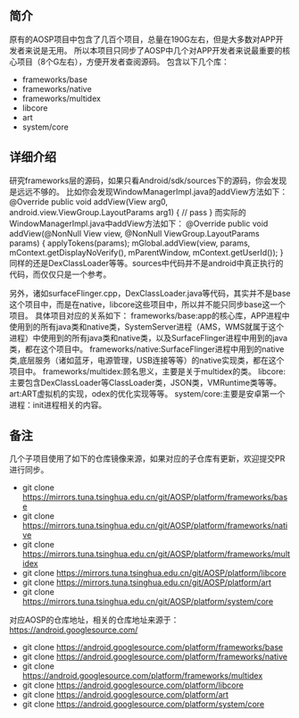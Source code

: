 ## 简介
原有的AOSP项目中包含了几百个项目，总量在190G左右，但是大多数对APP开发者来说是无用。
所以本项目只同步了AOSP中几个对APP开发者来说最重要的核心项目（8个G左右），方便开发者查阅源码。
包含以下几个库：
* frameworks/base
* frameworks/native
* frameworks/multidex
* libcore
* art
* system/core


## 详细介绍
研究frameworks层的源码，如果只看Android/sdk/sources下的源码，你会发现是远远不够的。
比如你会发现WindowManagerImpl.java的addView方法如下：
@Override
public void addView(View arg0, android.view.ViewGroup.LayoutParams arg1) {
    // pass
}
而实际的WindowManagerImpl.java中addView方法如下：
@Override
public void addView(@NonNull View view, @NonNull ViewGroup.LayoutParams params) {
    applyTokens(params);
    mGlobal.addView(view, params, mContext.getDisplayNoVerify(), mParentWindow,
    mContext.getUserId());
}
同样的还是DexClassLoader等等。sources中代码并不是android中真正执行的代码，而仅仅只是一个参考。

另外，诸如surfaceFlinger.cpp，DexClassLoader.java等代码，其实并不是base这个项目中，而是在native，libcore这些项目中，所以并不能只同步base这一个项目。
具体项目对应的关系如下：
frameworks/base:app的核心库，APP进程中使用到的所有java类和native类，SystemServer进程（AMS，WMS就属于这个进程）中使用到的所有java类和native类，以及SurfaceFlinger进程中用到的java类，都在这个项目中。
frameworks/native:SurfaceFlinger进程中用到的native类,底层服务（诸如蓝牙，电源管理，USB连接等等）的native实现类，都在这个项目中。
frameworks/multidex:顾名思义，主要是关于multidex的类。
libcore:主要包含DexClassLoader等ClassLoader类，JSON类，VMRuntime类等等。
art:ART虚拟机的实现，odex的优化实现等等。
system/core:主要是安卓第一个进程：init进程相关的内容。


## 备注
几个子项目使用了如下的仓库镜像来源，如果对应的子仓库有更新，欢迎提交PR进行同步。
* git clone https://mirrors.tuna.tsinghua.edu.cn/git/AOSP/platform/frameworks/base
* git clone https://mirrors.tuna.tsinghua.edu.cn/git/AOSP/platform/frameworks/native
* git clone https://mirrors.tuna.tsinghua.edu.cn/git/AOSP/platform/frameworks/multidex
* git clone https://mirrors.tuna.tsinghua.edu.cn/git/AOSP/platform/libcore
* git clone https://mirrors.tuna.tsinghua.edu.cn/git/AOSP/platform/art
* git clone https://mirrors.tuna.tsinghua.edu.cn/git/AOSP/platform/system/core

对应AOSP的仓库地址，相关的仓库地址来源于：https://android.googlesource.com/
* git clone https://android.googlesource.com/platform/frameworks/base
* git clone https://android.googlesource.com/platform/frameworks/native
* git clone https://android.googlesource.com/platform/frameworks/multidex
* git clone https://android.googlesource.com/platform/libcore
* git clone https://android.googlesource.com/platform/art
* git clone https://android.googlesource.com/platform/system/core

